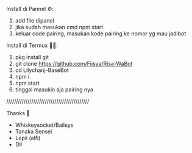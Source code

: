 Install di Pannel ⚙️:
1. add file dipanel
2. jika sudah masukan cmd npm start
3. keluar code pairing, masukan kode pairing ke nomor yg mau jadibot


Install di Termux 👨‍💻:
1. pkg install git
2. git clone https://github.com/Fiisya/Risa-WaBot
3. cd Lilychanj-BaseBot 
4. npm i
5. npm start
6. tinggal masukin aja pairing nya

///////////////////////////////////////////

Thanks 🙏
- Whiskeysocket/Baileys
- Tanaka Sensei
- Lepii (alfi)
- Dll
